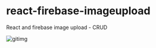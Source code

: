 # react-firebase-imageupload
React and firebase image upload - CRUD


![gitimg](https://user-images.githubusercontent.com/72607039/163660517-60137e8a-d638-459e-ae81-ec149286f7d2.gif)
